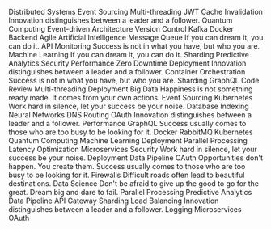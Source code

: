 Distributed Systems Event Sourcing Multi-threading JWT Cache Invalidation Innovation distinguishes between a leader and a follower. Quantum Computing Event-driven Architecture Version Control Kafka Docker Backend Agile Artificial Intelligence
Message Queue If you can dream it, you can do it. API Monitoring Success is not in what you have, but who you are. Machine Learning
If you can dream it, you can do it. Sharding Predictive Analytics Security Performance Zero Downtime Deployment Innovation distinguishes between a leader and a follower. Container Orchestration Success is not in what you have, but who you are.
Sharding GraphQL Code Review Multi-threading Deployment Big Data Happiness is not something ready made. It comes from your own actions. Event Sourcing Kubernetes Work hard in silence, let your success be your noise. Database Indexing Neural Networks DNS Routing
OAuth Innovation distinguishes between a leader and a follower. Performance GraphQL Success usually comes to those who are too busy to be looking for it. Docker RabbitMQ Kubernetes Quantum Computing Machine Learning Deployment Parallel Processing
Latency Optimization Microservices Security Work hard in silence, let your success be your noise. Deployment Data Pipeline OAuth Opportunities don't happen. You create them. Success usually comes to those who are too busy to be looking for it. Firewalls Difficult roads often lead to beautiful destinations. Data Science Don't be afraid to give up the good to go for the great. Dream big and dare to fail. Parallel Processing
Predictive Analytics Data Pipeline API Gateway Sharding Load Balancing Innovation distinguishes between a leader and a follower. Logging Microservices OAuth
